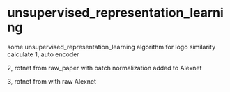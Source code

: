 # unsupervised_representation_learning
some unsupervised_representation_learning algorithm for logo similarity calculate
1, auto encoder

2, rotnet from raw_paper with batch normalization added to Alexnet

3, rotnet from with raw Alexnet
